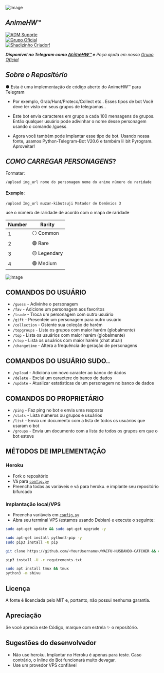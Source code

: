![Image](https://telegra.ph/file/631a7065550ff1fc949b5.jpg)

## 𝘈𝘯𝘪𝘮𝘦𝘏𝘞™ 


[![ADM Suporte](https://img.shields.io/badge/ADM-Suporte-blue.svg?style=flat-square)](https://t.me/Bielzin_nx)<br>  [![Grupo Oficial](https://img.shields.io/badge/Grupo-Oficial-blue.svg?style=flat-square)](https://t.me/Animesbetsbando)<br>
[![Shadizinho Criador!](https://img.shields.io/badge/Shadizinho%20Criador-↗-blue)](https://t.me/Shadizinho)


_**Disponível no Telegram como 
[𝘈𝘯𝘪𝘮𝘦𝘏𝘞™](https://t.me/AnimeHW_bot) e**_
_Peça ajuda em nosso [Grupo Oficial](https://t.me/Animesbetsbando)_

## 𝘚𝘰𝘣𝘳𝘦 𝘰 𝘙𝘦𝘱𝘰𝘴𝘪𝘵ó𝘳𝘪𝘰
● Esta é uma implementação de código aberto do AnimeHW™ para Telegram
- Por exemplo, Grab/Hunt/Protecc/Collect etc.. Esses tipos de bot Você deve ter visto em seus grupos de telegramas..
- Este bot envia caracteres em grupo a cada 100 mensagens de grupos. Então qualquer usuário pode adivinhar o nome desse personagem usando o comando /guess.

- Agora você também pode implantar esse tipo de bot. Usando nossa fonte, usamos Python-Telegram-Bot V20.6 e também lil bit Pyrogram. Aproveitar!

## 𝘊𝘖𝘔𝘖 𝘊𝘈𝘙𝘙𝘌𝘎𝘈𝘙 𝘗𝘌𝘙𝘚𝘖𝘕𝘈𝘎𝘌𝘕𝘚?

Formatar:
```
/upload img_url nome do personagem nome do anime número de raridade
```
#### Exemplo:
```
/upload Img_url muzan-kibutsuji Matador de Demônios 3
```



use o número de raridade de acordo com o mapa de raridade

| Number | Rarity     |
| ------ | -----------|
| 1 | ⚪️ Common   |
| 2 | 🟣 Rare     |
| 3 | 🟡 Legendary|
| 4 | 🟢 Medium   |

![Image](https://telegra.ph/file/9fcd8de2b174cec5f70d1.jpg)

## COMANDOS DO USUÁRIO
- `/guess` - Adivinhe o personagem
- `/fav` - Adicione um personagem aos favoritos
- `/trade` - Troca um personagem com outro usuário
- `/gift` - Presenteie um personagem para outro usuário
- `/collection` - Ostente sua coleção de harém
- `/topgroups` - Lista os grupos com maior harém (globalmente)
- `/top` - Lista os usuários com maior harém (globalmente)
- `/ctop` - Lista os usuários com maior harém (chat atual)
- `/changetime` - Altera a frequência de geração de personagens
  
## COMANDOS DO USUÁRIO SUDO..
- `/upload` - Adiciona um novo caracter ao banco de dados
- `/delete` - Exclui um caractere do banco de dados
- `/update` - Atualizar estatísticas de um personagem no banco de dados 

## COMANDOS DO PROPRIETÁRIO
- `/ping` - Faz ping no bot e envia uma resposta
- `/stats` - Lista números ou grupos e usuários
- `/list` - Envia um documento com a lista de todos os usuários que usaram o bot
- `/groups` - Envia um documento com a lista de todos os grupos em que o bot esteve

## MÉTODOS DE IMPLEMENTAÇÃO

### Heroku
- Fork o repositório
- Vá para [`config.py`](./shivu/config.py)
- Preencha todas as variáveis ​​e vá para heroku. e implante seu repositório bifurcado

### Implantação local/VPS
- Preencha variáveis ​​em [`config.py`](./shivu/config.py)
- Abra seu terminal VPS (estamos usando Debian) e execute o seguinte:
```bash
sudo apt-get update && sudo apt-get upgrade -y           

sudo apt-get install python3-pip -y          
sudo pip3 install -U pip

git clone https://github.com/<YourUsername>/WAIFU-HUSBANDO-CATCHER && cd WAIFU-HUSBANDO-CATCHER

pip3 install -U -r requirements.txt          

sudo apt install tmux && tmux          
python3 -m shivu
```       
 
## Licença
A fonte é licenciada pelo MIT e, portanto, não possui nenhuma garantia.

## Apreciação
Se você aprecia este Código, marque com estrela ✨ o repositório.

## Sugestões do desenvolvedor
- Não use heroku. Implantar no Heroku é apenas para teste. Caso contrário, o Inline do Bot funcionará muito devagar.
- Use um provedor VPS confiável
